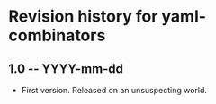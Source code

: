 # Revision history for yaml-combinators

## 1.0  -- YYYY-mm-dd

* First version. Released on an unsuspecting world.
